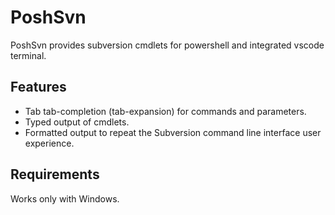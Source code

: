 # PoshSvn

PoshSvn provides subversion cmdlets for powershell and integrated vscode terminal.

## Features

- Tab tab-completion (tab-expansion) for commands and parameters.
- Typed output of cmdlets.
- Formatted output to repeat the Subversion command line interface user experience.

## Requirements

Works only with Windows.
